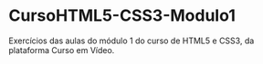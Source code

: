 # CursoHTML5-CSS3-Modulo1
Exercícios das aulas do módulo 1 do curso de HTML5 e CSS3, da plataforma Curso em Vídeo.
